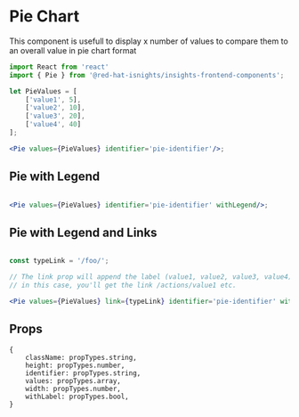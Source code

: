 
# Pie Chart

This component is usefull to display x number of values to compare them to an overall value in pie chart format

```jsx
import React from 'react'
import { Pie } from '@red-hat-isnights/insights-frontend-components';

let PieValues = [
    ['value1', 5],
    ['value2', 10],
    ['value3', 20],
    ['value4', 40]
];

<Pie values={PieValues} identifier='pie-identifier'/>;

```

## Pie with Legend

```jsx

<Pie values={PieValues} identifier='pie-identifier' withLegend/>;

```

## Pie with Legend and Links

```jsx

const typeLink = '/foo/';

// The link prop will append the label (value1, value2, value3, value4) to the typeLink const
// in this case, you'll get the link /actions/value1 etc.

<Pie values={PieValues} link={typeLink} identifier='pie-identifier' withLegend/>;

```

## Props

```JS
{
    className: propTypes.string,
    height: propTypes.number,
    identifier: propTypes.string,
    values: propTypes.array,
    width: propTypes.number,
    withLabel: propTypes.bool,
}
```